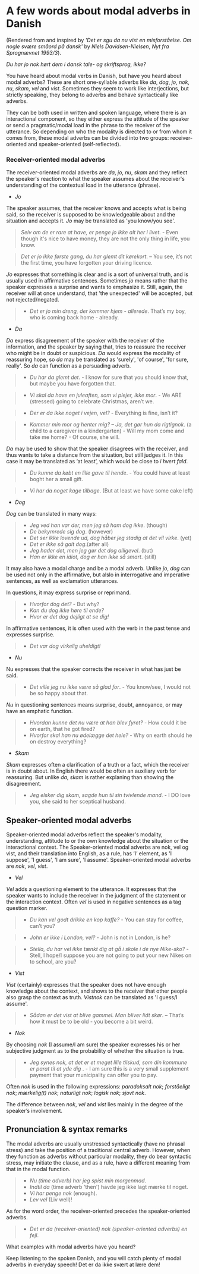 # A few words about modal adverbs in Danish
(Rendered from and inspired by *'Det er sgu da nu vist en misforståelse. Om nogle svære småord på dansk'* by *Niels Davidsen-Nielsen*, *Nyt fra Sprognævnet 1993/3*). 

*Du har jo nok hørt dem i dansk tale- og skriftsprog, ikke?* 

You have heard about modal verbs in Danish, but have you heard about modal adverbs? These are short one-syllable adverbs like *da*, *dog*, *jo*, *nok*, *nu*, *skam*, *vel* and *vist*. Sometimes they seem to work like interjections, but strictly speaking, they belong to adverbs and behave syntactically like adverbs. 

They can be both used in written and spoken language, where there is an interactional component, so they either express the attitude of the speaker or send a pragmatic/modal load in the phrase to the receiver of the utterance. So depending on who the modality is directed to or from whom it comes from, these modal adverbs can be divided into two groups: receiver-oriented and speaker-oriented (self-reflected). 

### Receiver-oriented modal adverbs 

The receiver-oriented modal adverbs  are *da*, *jo*, *nu*, *skam* and they reflect the speaker's reaction to what the speaker assumes about the receiver's understanding of the contextual load in the utterance (phrase).

* *Jo* 

The speaker assumes, that the receiver knows and accepts what is being said, so the receiver is supposed to be knowledgeable about and the situation and accepts it. *Jo* may be translated as 'you know/you see'.

> *Selv om de er rare at have, er penge jo ikke alt her i livet*. - Even though it's nice to have money, they are not the only thing in life, you know. 

> *Det er jo ikke første gang, du har glemt dit kørekort*. – You see, it’s not the first time, you have forgotten your driving licence. 

*Jo* expresses that something is clear and is a sort of universal truth, and is usually used in affirmative sentences.
Sometimes *jo* means rather that the speaker expresses a surprise and wants to emphasize it. Still, again, the receiver will at once understand, that 'the unexpected' will be accepted, but not rejected/negated. 

> * *Det er jo min dreng, der kommer hjem - allerede*. That’s my boy, who is coming back home - already.


* *Da*

*Da* express disagreement of the speaker with the receiver of the information, and the speaker by saying that, tries to reassure the receiver who might be in doubt or suspicious. *Da* would express the modality of reassuring hope, so *da* may be translated as 'surely', 'of course', 'for sure, really'. So *da* can function as a persuading adverb.  

> * *Du har da glemt det*. - I know for sure that you should know that, but maybe you have forgotten that. 

> * *Vi skal da have en juleaften, som vi plejer, ikke mor*. - We ARE (stressed) going to celebrate Christmas, aren’t we. 

> * *Der er da ikke noget i vejen, vel?* - Everything is fine, isn’t it?

> * *Kommer min mor og henter mig? – Ja, det gør hun da rigtignok*. (a child to a caregiver in a kindergarten) - Will my mom come and take me home? - Of course, she will.  

*Da* may be used to show that the speaker disagrees with the receiver, and thus wants to take a distance from the situation, but still judges it. In this case it may be translated as ‘at least’, which would be close to *i hvert fald*. 

> * *Du kunne da købt en lille gave til hende*. - You could have at least boght her a small gift. 

> * *Vi har da noget kage tilbage*. (But at least we have some cake left)


* *Dog*

*Dog* can be translated in many ways:
> * *Jeg ved han var der, men jeg så ham dog ikke*. (though) 
> * *De bekymrede sig dog*. (however)
> * *Det ser ikke lovende ud, dog håber jeg stadig at det vil virke*. (yet) 
> * *Det er ikke så galt dog*.(after all)
> * *Jeg hader det, men jeg gør det dog alligevel*. (but)
> * *Han er ikke en idiot, dog er han ikke så smart*. (still)

It may also have a modal charge and be a modal adverb. Unlike *jo*, *dog* can be used not only in the affirmative, but alslo in interrogative and imperative sentences, as well as exclamation utterances. 

In questions, it may express surprise or reprimand. 
> * *Hvorfor dog det?* - But why?
> * *Kan du dog ikke høre til ende?*
> * *Hvor er det dog dejligt at se dig!*

In affirmative sentences, it is often used with the verb in the past tense and expresses surprise.

> * *Det var dog virkelig uheldigt!*


* *Nu*

Nu expresses that the speaker corrects the receiver in what has just be said. 

> * *Det ville jeg nu ikke være så glad for*. - You know/see, I would not be so happy about that. 

*Nu* in questioning sentences means surprise, doubt, annoyance, or may have an emphatic function.  

> * *Hvordan kunne det nu være at han blev fyret?* - How could it be on earth, that he got fired? 
> * *Hvorfor skal han nu ødelægge det hele?* - Why on earth should he on destroy everything? 


* *Skam*

*Skam* expresses often a clarification of a truth or a fact, which the receiver is in doubt about. In English there would be often an auxiliary verb for reassuring. But unlike *da*, *skam* is rather explaning than showing the disagreement. 

> * *Jeg elsker dig skam, sagde hun til sin tvivlende mand*. - I DO love you, she said to her sceptical husband.


## Speaker-oriented modal adverbs

Speaker-oriented modal adverbs reflect the speaker's modality, understanding, attitude to or the own knowledge about the situation or the interactional context. The Speaker-oriented modal adverbs are nok, vel og vist, and their translation into English, as a rule, has ‘I’ element, as 'I suppose', 'I guess', 'I am sure', 'I assume'. Speaker-oriented modal adverbs are *nok*, *vel*, *vist*.


* *Vel*

*Vel* adds a questioning element to the utterance. It expresses that the speaker wants to include the receiver in the judgment of the statement or the interaction context. Often *vel* is used in negative sentences as a tag question marker. 

> * *Du kan vel godt drikke en kop kaffe?* - You can stay for coffee, can’t you?

> * *John er ikke i London, vel?* - John is not in London, is he?

> * *Stella, du har vel ikke tænkt dig at gå i skole i de nye Nike-sko?* - Stell, I hope/I suppose you are not going to put your new Nikes on to school, are you?


* *Vist*

*Vist* (certainly) expresses that the speaker does not have enough knowledge about the context, and shows to the receiver that other people also grasp the context as truth. *Vistnok* can be translated as 'I guess/I assume'. 

> * *Sådan er det vist at blive gammel. Man bliver lidt skør*. – That’s how it must be to be old - you become a bit weird. 


* *Nok*

By choosing *nok* (I assume/I am sure) the speaker expresses his or her subjective judgment as to the probability of whether the situation is true.  

> * *Jeg synes nok, at det er et meget lille tilskud, som din kommune er parat til at yde dig* . - I am sure this is a very small supplement payment that your municipality can offer you to pay. 

Often *nok* is used in the following expressions: *paradoksalt nok*; *forståeligt nok*; *mærkelig(t) nok*; *naturligt nok*; *logisk nok*; *sjovt nok*. 

The difference between *nok*, *vel* and *vist* lies mainly in the degree of the speaker’s involvement.

## Pronunciation & syntax remarks

The modal adverbs are usually unstressed syntactically (have no phrasal stress) and take the position of a traditional central adverb. However, when they function as adverbs without particular modality, they do bear syntactic stress, may initiate the clause, and as a rule, have a different meaning from that in the modal function. 

> * *Nu (time adverb) har jeg spist min morgenmad*.
> * *Indtil da* (time adverb 'then') havde jeg ikke lagt mærke til noget.
> * *Vi har penge nok* (enough).
> * *Lev vel* (Liv well)!

As for the word order, the receiver-oriented precedes the speaker-oriented adverbs.  

> * *Det er da (receiver-oriented) nok (speaker-oriented adverbs) en fejl*. 

What examples with modal adverbs have you heard? 

Keep listening to the spoken Danish, and you will catch plenty of modal adverbs in everyday speech! Det er da ikke svært at lære dem!

 


